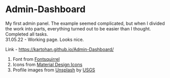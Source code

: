 # Admin-Dashboard
My first admin panel. The example seemed complicated, but when I divided the work into parts, everything turned out to be easier than I thought. Completed all tasks. <br>
31.05.22 - Working page. Looks nice.<br>

Link - https://kartohan.github.io/Admin-Dashboard/<br>

1. Font from [Fontsquirrel]([url](https://www.fontsquirrel.com/))
2. Icons from [Material Design Icons](https://materialdesignicons.com/)
3. Profile images from [Unsplash](https://unsplash.com/) by [USGS](https://unsplash.com/@usgs)

